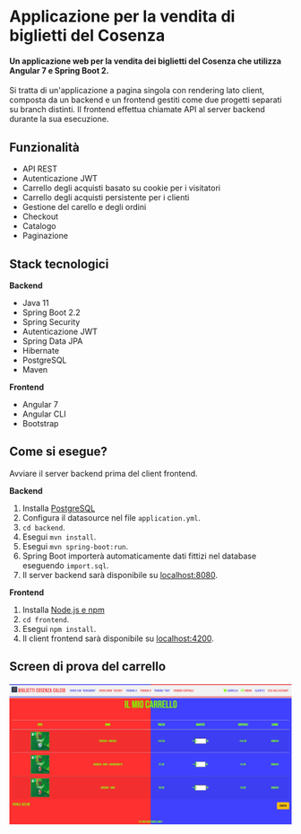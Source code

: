 # Applicazione per la vendita di biglietti del Cosenza 

#### Un applicazione web per la vendita dei biglietti del Cosenza che utilizza Angular 7 e Spring Boot 2.
Si tratta di un'applicazione a pagina singola con rendering lato client, composta da un backend e un frontend gestiti come due progetti separati su branch distinti. 
Il frontend effettua chiamate API al server backend durante la sua esecuzione.

## Funzionalità
- API REST
- Autenticazione JWT 
- Carrello degli acquisti basato su cookie per i visitatori
- Carrello degli acquisti persistente per i clienti
- Gestione del carello e degli ordini
- Checkout
- Catalogo
- Paginazione
## Stack tecnologici
**Backend**
  - Java 11
  - Spring Boot 2.2
  - Spring Security
  - Autenticazione JWT
  - Spring Data JPA
  - Hibernate
  - PostgreSQL
  - Maven

**Frontend**
  - Angular 7
  - Angular CLI
  - Bootstrap

## Come si esegue?

Avviare il server backend prima del client frontend.  

**Backend**

  1. Installa [PostgreSQL](https://www.postgresql.org/download/) 
  2. Configura il  datasource nel file `application.yml`.
  3. `cd backend`.
  4. Esegui `mvn install`.
  5. Esegui `mvn spring-boot:run`.
  6. Spring Boot importerà automaticamente dati fittizi nel database eseguendo `import.sql`.
  7. Il server backend sarà disponibile su [localhost:8080]().

**Frontend**
  1. Installa [Node.js e npm](https://www.npmjs.com/get-npm)
  2. `cd frontend`.
  3. Esegui `npm install`. 
  4. Il client frontend sarà disponibile su [localhost:4200]().

## Screen di prova del carrello
![Screnshot](https://raw.githubusercontent.com/matteodp7/ProgettoBigliettiCS/refs/heads/main/frontend/src/assets/screen.jpg)
